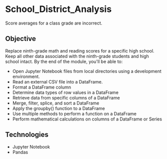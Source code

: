 # School_District_Analysis
Score averages for a class grade are incorrect.  

## Objective
Replace ninth-grade math and reading scores for a specific high school.  Keep all other data associated with the ninth-grade students and high school intact.
By the end of the module, you'll be able to:
- Open Jupyter Notebook files from local directories using a development environment.
- Read an external CSV file into a DataFrame.
- Format a DataFrame column
- Determine data types of row values in a DataFrame
- Retrieve data from specific columns of a DataFrame
- Merge, filter, splice, and sort a DataFrame
- Apply the groupby() function to a DataFrame
- Use multiple methods to perform a function on a DataFrame
- Perform mathematical calculations on columns of a DataFrame or Series

## Technologies
- Jupyter Notebook
- Pandas
